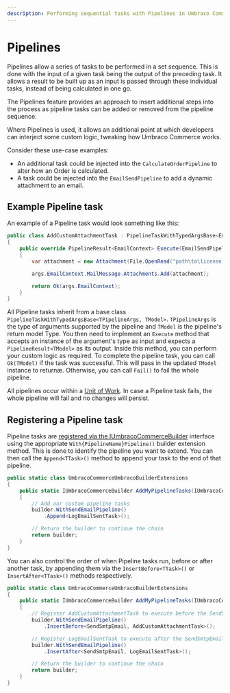 ```yaml
---
description: Performing sequential tasks with Pipelines in Umbraco Commerce.
---
```


# Pipelines

Pipelines allow a series of tasks to be performed in a set sequence. This is done with the input of a given task being the output of the preceding task. It allows a result to be built up as an input is passed through these individual tasks, instead of being calculated in one go.

The Pipelines feature provides an approach to insert additional steps into the process as pipeline tasks can be added or removed from the pipeline sequence.

Where Pipelines is used, it allows an additional point at which developers can interject some custom logic, tweaking how Umbraco Commerce works.

Consider these use-case examples:

* An additional task could be injected into the `CalculateOrderPipeline` to alter how an Order is calculated.
* A task could be injected into the `EmailSendPipeline` to add a dynamic attachment to an email.

## Example Pipeline task

An example of a Pipeline task would look something like this:

```csharp
public class AddCustomAttachmentTask : PipelineTaskWithTypedArgsBase<EmailSendPipelineArgs, EmailContext>
{
    public override PipelineResult<EmailContext> Execute(EmailSendPipelineArgs args)
    {
        var attachment = new Attachment(File.OpenRead("path\to\license.lic"), "license.lic");

        args.EmailContext.MailMessage.Attachments.Add(attachment);

        return Ok(args.EmailContext);
    }
}
```

All Pipeline tasks inherit from a base class `PipelineTaskWithTypedArgsBase<TPipelineArgs, TModel>`. `TPipelineArgs` is the type of arguments supported by the pipeline and `TModel` is the pipeline's return model Type. You then need to implement an `Execute` method that accepts an instance of the argument's type as input and expects a `PipelineResult<TModel>` as its output. Inside this method, you can perform your custom logic as required. To complete the pipeline task, you can call `Ok(TModel)` if the task was successful. This will pass in the updated `TModel` instance to returnæ. Otherwise, you can call `Fail()` to fail the whole pipeline.

All pipelines occur within a [Unit of Work](unit-of-work.md). In case a Pipeline task fails, the whole pipeline will fail and no changes will persist.

## Registering a Pipeline task

Pipeline tasks are [registered via the IUmbracoCommerceBuilder](vendr-builder.md) interface using the appropriate `With{PipelineName}Pipeline()` builder extension method. This is done to identify the pipeline you want to extend. You can then call the `Append<TTask>()` method to append your task to the end of that pipeline.

```csharp
public static class UmbracoCommerceUmbracoBuilderExtensions
{
    public static IUmbracoCommerceBuilder AddMyPipelineTasks(IUmbracoCommerceBuilder builder)
    {
        // Add our custom pipeline tasks
        builder.WithSendEmailPipeline()
            .Append<LogEmailSentTask>();

        // Return the builder to continue the chain
        return builder;
    }
}
```

You can also control the order of when Pipeline tasks run, before or after another task, by appending them via the `InsertBefore<TTask>()` or `InsertAfter<TTask>()` methods respectively.

```csharp
public static class UmbracoCommerceUmbracoBuilderExtensions
{
    public static IUmbracoCommerceBuilder AddMyPipelineTasks(IUmbracoCommerceBuilder builder)
    {
        // Register AddCustomAttachmentTask to execute before the SendSmtpEmail handler
        builder.WithSendEmailPipeline()
            .InsertBefore<SendSmtpEmail, AddCustomAttachmentTask>();

        // Register LogEmailSentTask to execute after the SendSmtpEmail handler
        builder.WithSendEmailPipeline()
            .InsertAfter<SendSmtpEmail, LogEmailSentTask>();

        // Return the builder to continue the chain
        return builder;
    }
}
```
